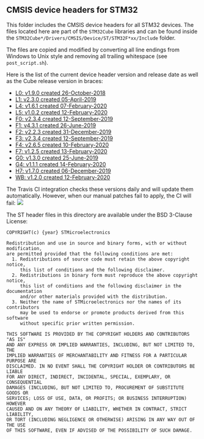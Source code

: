 ## CMSIS device headers for STM32

This folder includes the CMSIS device headers for all STM32 devices.
The files located here are part of the `STM32Cube` libraries and can be found inside the `STM32Cube*/Drivers/CMSIS/Device/ST/STM32F*xx/Include` folder.

The files are copied and modified by converting all line endings from Windows to Unix style and removing all trailing whitespace (see `post_script.sh`).

Here is the list of the current device header version and release date as well as the Cube release version in braces:

- [L0: v1.9.0 created 26-October-2018](https://github.com/STMicroelectronics/STM32CubeL0)
- [L1: v2.3.0 created 05-April-2019](https://github.com/STMicroelectronics/STM32CubeL1)
- [L4: v1.6.1 created 07-February-2020](https://github.com/STMicroelectronics/STM32CubeL4)
- [L5: v1.0.2 created 12-February-2020](https://github.com/STMicroelectronics/STM32CubeL5)
- [F0: v2.3.4 created 12-September-2019](https://github.com/STMicroelectronics/STM32CubeF0)
- [F1: v4.3.1 created 26-June-2019](https://github.com/STMicroelectronics/STM32CubeF1)
- [F2: v2.2.3 created 31-December-2019](https://github.com/STMicroelectronics/STM32CubeF2)
- [F3: v2.3.4 created 12-September-2019](https://github.com/STMicroelectronics/STM32CubeF3)
- [F4: v2.6.5 created 10-February-2020](https://github.com/STMicroelectronics/STM32CubeF4)
- [F7: v1.2.5 created 13-February-2020](https://github.com/STMicroelectronics/STM32CubeF7)
- [G0: v1.3.0 created 25-June-2019](https://github.com/STMicroelectronics/STM32CubeG0)
- [G4: v1.1.1 created 14-February-2020](https://github.com/STMicroelectronics/STM32CubeG4)
- [H7: v1.7.0 created 06-December-2019](https://github.com/STMicroelectronics/STM32CubeH7)
- [WB: v1.2.0 created 12-February-2020](https://github.com/STMicroelectronics/STM32CubeWB)

The Travis CI integration checks these versions daily and will update them automatically.
However, when our manual patches fail to apply, the CI will fail: [![](https://travis-ci.org/modm-io/cmsis-header-stm32.svg?branch=master)](https://travis-ci.org/modm-io/cmsis-header-stm32)

The ST header files in this directory are available under the BSD 3-Clause License:
```
COPYRIGHT(c) {year} STMicroelectronics

Redistribution and use in source and binary forms, with or without modification,
are permitted provided that the following conditions are met:
  1. Redistributions of source code must retain the above copyright notice,
     this list of conditions and the following disclaimer.
  2. Redistributions in binary form must reproduce the above copyright notice,
     this list of conditions and the following disclaimer in the documentation
     and/or other materials provided with the distribution.
  3. Neither the name of STMicroelectronics nor the names of its contributors
     may be used to endorse or promote products derived from this software
     without specific prior written permission.

THIS SOFTWARE IS PROVIDED BY THE COPYRIGHT HOLDERS AND CONTRIBUTORS "AS IS"
AND ANY EXPRESS OR IMPLIED WARRANTIES, INCLUDING, BUT NOT LIMITED TO, THE
IMPLIED WARRANTIES OF MERCHANTABILITY AND FITNESS FOR A PARTICULAR PURPOSE ARE
DISCLAIMED. IN NO EVENT SHALL THE COPYRIGHT HOLDER OR CONTRIBUTORS BE LIABLE
FOR ANY DIRECT, INDIRECT, INCIDENTAL, SPECIAL, EXEMPLARY, OR CONSEQUENTIAL
DAMAGES (INCLUDING, BUT NOT LIMITED TO, PROCUREMENT OF SUBSTITUTE GOODS OR
SERVICES; LOSS OF USE, DATA, OR PROFITS; OR BUSINESS INTERRUPTION) HOWEVER
CAUSED AND ON ANY THEORY OF LIABILITY, WHETHER IN CONTRACT, STRICT LIABILITY,
OR TORT (INCLUDING NEGLIGENCE OR OTHERWISE) ARISING IN ANY WAY OUT OF THE USE
OF THIS SOFTWARE, EVEN IF ADVISED OF THE POSSIBILITY OF SUCH DAMAGE.
```
